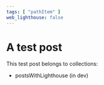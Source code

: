 ```yaml
---
tags: [ "pathItem" ]
web_lighthouse: false
---
```


# A test post

This test post belongs to collections:
+ postsWithLighthouse (in dev)
